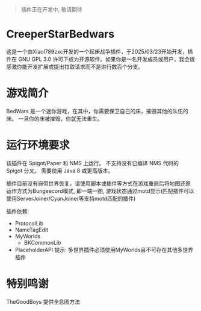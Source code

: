 > 插件正在开发中, 敬请期待

# CreeperStarBedwars
这是一个由Xiaol789zxc开发的一个起床战争插件，于2025/03/23开始开发，插件在 GNU GPL 3.0 许可下成为开源软件。如果你是一名开发成员或用户，我会很感激你能开发扩展或提出拉取请求而不是进行数百个分支。

# 游戏简介
BedWars 是一个迷你游戏，在其中，你需要保卫自己的床，摧毁其他的队伍的床。
一旦你的床被摧毁，你就无法重生。

# 运行环境要求
该插件在 Spigot/Paper 和 NMS 上运行。 不支持没有已编译 NMS 代码的 Spigot 分叉。 需要使用 Java 8 或更高版本。

插件目前没有自带世界恢复，请使用脚本或插件等方式在游戏重启后将地图还原
运作方式为Bungeecord模式, 即一端一图, 游戏状态通过motd显示(匹配插件可以使用ServerJoiner/CyanJoiner等支持motd匹配的插件)

插件依赖:
+ ProtocolLib
+ NameTagEdit
+ MyWorlds
  + BKCommonLib
+ PlaceholderAPI
提示: 多世界插件必须使用MyWorlds且不可存在其他多世界插件

# 特别鸣谢
TheGoodBoys 提供全息图方法

